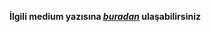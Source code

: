 **İlgili medium yazısına *[buradan](https://medium.com/batech/asp-net-boilerplate-ile-dynamic-web-api-kullan%C4%B1m%C4%B1-ve-swagger-i%CC%87mplementasyonu-8668411239e3)* ulaşabilirsiniz**
